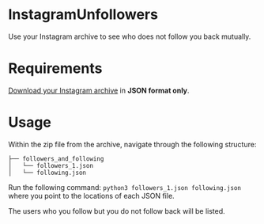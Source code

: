 # InstagramUnfollowers
Use your Instagram archive to see who does not follow you back mutually.

# Requirements
[Download your Instagram archive](https://help.instagram.com/181231772500920) in **JSON format only**.

# Usage
Within the zip file from the archive, navigate through the following structure:
```
├── followers_and_following
│   └── followers_1.json
│   └── following.json
```

Run the following command:
`python3 followers_1.json following.json` where you point to the locations of each JSON file.

The users who you follow but you do not follow back will be listed.
